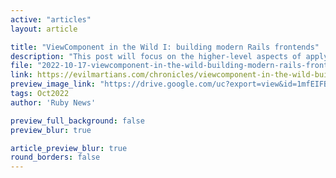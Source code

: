 ```yaml
---
active: "articles"
layout: article

title: "ViewComponent in the Wild I: building modern Rails frontends"
description: "This post will focus on the higher-level aspects of applying the component approach when building view layers inside modern Rails applications. You’ll learn why this approach is a great alternative to building single-page applications."
file: "2022-10-17-viewcomponent-in-the-wild-building-modern-rails-frontends.md"
link: https://evilmartians.com/chronicles/viewcomponent-in-the-wild-building-modern-rails-frontends
preview_image_link: "https://drive.google.com/uc?export=view&id=1mfEIFBTLP_eQCoCXzKbz8pE4bHYKDobz"
tags: Oct2022
author: 'Ruby News'

preview_full_background: false
preview_blur: true

article_preview_blur: true
round_borders: false
---
```

